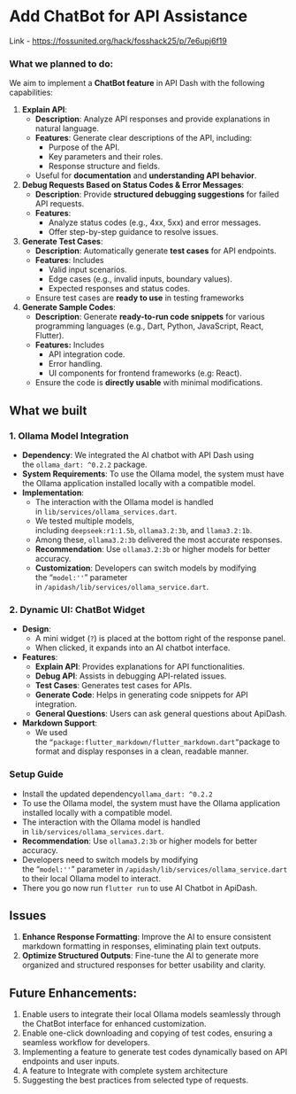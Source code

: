 # Add ChatBot for API Assistance

Link - https://fossunited.org/hack/fosshack25/p/7e6upj6f19

### What we planned to do:

We aim to implement a **ChatBot feature** in API Dash with the following capabilities:

1. **Explain API**:
    - **Description**: Analyze API responses and provide explanations in natural language.
    - **Features**: Generate clear descriptions of the API, including:
      - Purpose of the API.
      - Key parameters and their roles.
      - Response structure and fields.
    - Useful for **documentation** and **understanding API behavior**.
2. **Debug Requests Based on Status Codes & Error Messages**:
    - **Description**: Provide **structured debugging suggestions** for failed API requests.
    - **Features**:
        - Analyze status codes (e.g., 4xx, 5xx) and error messages.
        - Offer step-by-step guidance to resolve issues.
3. **Generate Test Cases**:
    - **Description**: Automatically generate **test cases** for API endpoints.
    - **Features**: Includes
      - Valid input scenarios.
      - Edge cases (e.g., invalid inputs, boundary values).
      - Expected responses and status codes.
    - Ensure test cases are **ready to use** in testing frameworks
4. **Generate Sample Codes**:
    - **Description**: Generate **ready-to-run code snippets** for various programming languages (e.g., Dart, Python, JavaScript, React, Flutter).
    - **Features:** Includes
      - API integration code.
      - Error handling.
      - UI components for frontend frameworks (e.g: React).
    - Ensure the code is **directly usable** with minimal modifications.

## What we built

### **1. Ollama Model Integration**

- **Dependency**: We integrated the AI chatbot with API Dash using the `ollama_dart: ^0.2.2` package.
- **System Requirements**: To use the Ollama model, the system must have the Ollama application installed locally with a compatible model.
- **Implementation**:
    - The interaction with the Ollama model is handled in `lib/services/ollama_services.dart`.
    - We tested multiple models, including `deepseek:r1:1.5b`, `ollama3.2:3b`, and `llama3.2:1b`.
    - Among these, `ollama3.2:3b` delivered the most accurate responses.
    - **Recommendation**: Use `ollama3.2:3b` or higher models for better accuracy.
    - **Customization**: Developers can switch models by modifying the “`model:''`” parameter in `/apidash/lib/services/ollama_service.dart`.

### **2. Dynamic UI: ChatBot Widget**

- **Design**:
    - A mini widget (`?`) is placed at the bottom right of the response panel.
    - When clicked, it expands into an AI chatbot interface.
- **Features**:
  - **Explain API**: Provides explanations for API functionalities.
  - **Debug API**: Assists in debugging API-related issues.
  - **Test Cases**: Generates test cases for APIs.
  - **Generate Code**: Helps in generating code snippets for API integration.
  - **General Questions**: Users can ask general questions about ApiDash.
- **Markdown Support**:
  - We used the `“package:flutter_markdown/flutter_markdown.dart”`package to format and display responses in a clean, readable manner.
    

### Setup Guide

- Install the updated dependency`ollama_dart: ^0.2.2`
- To use the Ollama model, the system must have the Ollama application installed locally with a compatible model.
- The interaction with the Ollama model is handled in `lib/services/ollama_services.dart`.
- **Recommendation**: Use `ollama3.2:3b` or higher models for better accuracy.
- Developers need to switch models by modifying the “`model:''`” parameter in `/apidash/lib/services/ollama_service.dart` to their local Ollama model to interact.
- There you go now run `flutter run` to use AI Chatbot in ApiDash.


## Issues
1. **Enhance Response Formatting**: Improve the AI to ensure consistent markdown formatting in responses, eliminating plain text outputs.
2. **Optimize Structured Outputs**: Fine-tune the AI to generate more organized and structured responses for better usability and clarity.


## Future Enhancements:
1. Enable users to integrate their local Ollama models seamlessly through the ChatBot interface for enhanced customization.
2. Enable one-click downloading and copying of test codes, ensuring a seamless workflow for developers.
3. Implementing a feature to generate test codes dynamically based on API endpoints and user inputs.
4. A feature to Integrate with complete system architecture
5. Suggesting the best practices from selected type of requests.
